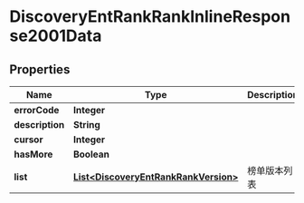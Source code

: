 # DiscoveryEntRankRankInlineResponse2001Data

## Properties
Name | Type | Description | Notes
------------ | ------------- | ------------- | -------------
**errorCode** | **Integer** |  | 
**description** | **String** |  | 
**cursor** | **Integer** |  | 
**hasMore** | **Boolean** |  | 
**list** | [**List&lt;DiscoveryEntRankRankVersion&gt;**](DiscoveryEntRankRankVersion.md) | 榜单版本列表 |  [optional]
